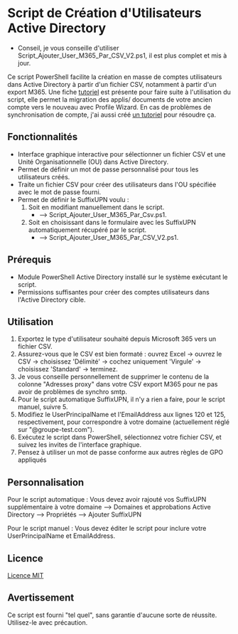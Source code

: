 # Script de Création d'Utilisateurs Active Directory

- Conseil, je vous conseille d'utiliser Script_Ajouter_User_M365_Par_CSV_V2.ps1, il est plus complet et mis à jour.

Ce script PowerShell facilite la création en masse de comptes utilisateurs dans Active Directory à partir d'un fichier CSV, notamment à partir d'un export M365.
Une fiche [tutoriel](https://github.com/Kirua6/Creating_Active_Directory_Users_By_Csv_M365/blob/main/Fiche_Migration_Donn%C3%A9es_Compte_AD_Profil_Wizard_Git.pdf) est présente pour faire suite à l'utilisation du script, elle permet la migration des applis/ documents de votre ancien compte vers le nouveau avec Profile Wizard.
En cas de problèmes de synchronisation de compte, j'ai aussi créé [un tutoriel](https://github.com/Kirua6/Creating_Active_Directory_Users_By_Csv_M365/blob/main/Fiche_R%C3%A9solution_Doublon_Compte_AD_%26_M365_Git.pdf) pour résoudre ça.
## Fonctionnalités

- Interface graphique interactive pour sélectionner un fichier CSV et une Unité Organisationnelle (OU) dans Active Directory.
- Permet de définir un mot de passe personnalisé pour tous les utilisateurs créés.
- Traite un fichier CSV pour créer des utilisateurs dans l'OU spécifiée avec le mot de passe fourni.
- Permet de définir le SuffixUPN voulu :
  1. Soit en modifiant manuellement dans le script.
     - --> Script_Ajouter_User_M365_Par_Csv.ps1.
  2. Soit en choisissant dans le formulaire avec les SuffixUPN automatiquement récupéré par le script.
     - --> Script_Ajouter_User_M365_Par_CSV_V2.ps1.

## Prérequis

- Module PowerShell Active Directory installé sur le système exécutant le script.
- Permissions suffisantes pour créer des comptes utilisateurs dans l'Active Directory cible.

## Utilisation

1. Exportez le type d'utilisateur souhaité depuis Microsoft 365 vers un fichier CSV.
2. Assurez-vous que le CSV est bien formaté : ouvrez Excel -> ouvrez le CSV -> choisissez 'Délimité' -> cochez uniquement 'Virgule' -> choisissez 'Standard' -> terminez.
3. Je vous conseille personnellement de supprimer le contenu de la colonne "Adresses proxy" dans votre CSV export M365 pour ne pas avoir de problèmes de synchro smtp.
4. Pour le script automatique SuffixUPN, il n'y a rien a faire, pour le script manuel, suivre 5.
5. Modifiez le UserPrincipalName et l'EmailAddress aux lignes 120 et 125, respectivement, pour correspondre à votre domaine (actuellement réglé sur "@groupe-test.com").
6. Exécutez le script dans PowerShell, sélectionnez votre fichier CSV, et suivez les invites de l'interface graphique.
7. Pensez à utiliser un mot de passe conforme aux autres règles de GPO appliqués

## Personnalisation

Pour le script automatique :
Vous devez avoir rajouté vos SuffixUPN supplémentaire à votre domaine 
  --> Domaines et approbations Active Directory --> Propriétés --> Ajouter SuffixUPN

Pour le script manuel :
Vous devez éditer le script pour inclure votre UserPrincipalName et EmailAddress.

## Licence

[Licence MIT](https://github.com/Kirua6/Creating_Active_Directory_Users_By_Csv_M365/blob/main/LICENSE)

## Avertissement

Ce script est fourni "tel quel", sans garantie d'aucune sorte de réussite. Utilisez-le avec précaution.
